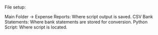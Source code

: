 File setup:

Main Folder -> Expense Reports: Where script output is saved.
               CSV Bank Statements: Where bank statements are stored for conversion.
               Python Script: Where script is located.
